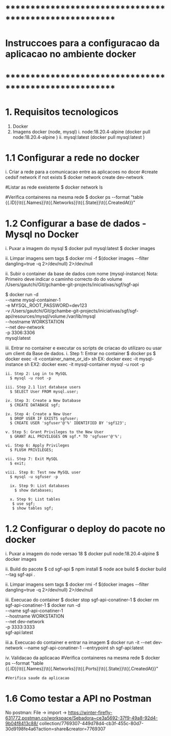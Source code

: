 # ******************************************************
#  Instruccoes para a configuracao da aplicacao no ambiente docker
# ******************************************************

# 1. Requisitos tecnologicos
1. Docker
2. Imagens docker (node, mysql)
    i. node:18.20.4-alpine (docker pull node:18.20.4-alpine )
    ii. mysql:latest (docker pull mysql:latest )

# 1.1 Configurar a rede no docker
i. Criar a rede para a comunicacao entre as aplicacoes no docer
  #create cedsif network if not exists
    $ docker network create dev-network

  #Listar as rede exeistente 
    $ docker network ls

  #Verifica containeres na mesma rede
    $ docker ps --format "table {{.ID}}\t{{.Names}}\t{{.Networks}}\t{{.State}}\t{{.CreatedAt}}"

# 1.2 Configurar a base de dados - Mysql no Docker
i. Puxar a imagem do mysql
$ docker pull mysql:latest
$ docker images

ii. Limpar imagens sem tags
$ docker rmi -f $(docker images --filter dangling=true -q 2>/dev/null) 2>/dev/null

ii. Subir o container da base de dados com nome (mysql-instance)
  Nota: Primeiro deve indicar o caminho correcto do do volume
  /Users/gautchi/Git/gchambe-git-projects/iniciativas/sgf/sgf-api

  $ docker run -d \
  --name mysql-container-1 \
  -e MYSQL_ROOT_PASSWORD=dev123 \
  -v /Users/gautchi/Git/gchambe-git-projects/iniciativas/sgf/sgf-api/resources/mysql/volume:/var/lib/mysql \
  --hostname WORKSTATION \
  --net dev-network \
  -p 3306:3306 \
  mysql:latest

iii. Entrar no container e executar os scripts de criacao do utilizaro ou usar um client da Base de dados.
    i. Step 1: Entrar no container
       $ docker ps
       $ docker exec -it <container_name_or_id> sh
       EX: docker exec -it mysql-instance sh
       EX2: docker exec -it mysql-container mysql -u root -p
    
    ii. Step 2: Log in to MySQL
      $ mysql -u root -p

    iii. Step 2.1 list database users
      $ SELECT User FROM mysql.user;

    iv. Step 3: Create a New Database
      $ CREATE DATABASE sgf;

    iv. Step 4: Create a New User
      $ DROP USER IF EXISTS sgfuser;
      $ CREATE USER 'sgfuser'@'%' IDENTIFIED BY 'sgf123';

    v. Step 5: Grant Privileges to the New User
      $ GRANT ALL PRIVILEGES ON sgf.* TO 'sgfuser'@'%';

    vi. Step 6: Apply Privileges
      $ FLUSH PRIVILEGES;

    vii. Step 7: Exit MySQL
      $ exit;

    viii. Step 8: Test new MySQL user
      $ mysql -u sgfuser -p

      ix. Step 9: List databases
        $ show databases;

      x. Step 9: List tables
       $ use sgf;
       $ show tables sgf;

# 1.2 Configurar o deploy do pacote no docker
  i. Puxar a imagem do node versao 18
    $ docker pull node:18.20.4-alpine
    $ docker images

  ii. Build do pacote
    $ cd sgf-api
    $ npm install 
    $ node ace build
    $ docker build --tag sgf-api .  

  ii. Limpar imagens sem tags
    $ docker rmi -f $(docker images --filter dangling=true -q 2>/dev/null) 2>/dev/null


  iii. Execucao do container
     $ docker stop sgf-api-conatiner-1
     $ docker rm sgf-api-conatiner-1
     $ docker run  -d \
      --name sgf-api-conatiner-1 \
      --hostname WORKSTATION \
      --net dev-network \
      -p 3333:3333 \
      sgf-api:latest

  iii.a. Execucao do container e entrar na imagem
    $ docker run -it --net dev-network --name sgf-api-conatiner-1 --entrypoint sh sgf-api:latest

  iv. Validacao da aplicacao
    #Verifica containeres na mesma rede
    $ docker ps --format "table {{.ID}}\t{{.Names}}\t{{.Networks}}\t{{.Ports}}\t{{.State}}\t{{.CreatedAt}}"    
  
    #Verifica saude da aplicacao
     

# 1.6 Como testar a API no Postman
No postman: File -> import -> https://winter-firefly-631772.postman.co/workspace/Sebadora~ce3a5692-37f9-49a8-92d4-9b04f8413c88/   collection/7769307-449d78d4-cb3f-455c-80d7-30d9198fe4a6?action=share&creator=7769307